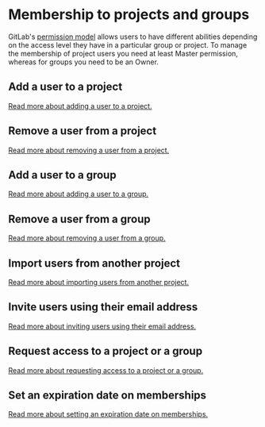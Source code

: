 # Membership to projects and groups

GitLab's [permission model][permissions] allows users to have different
abilities depending on the access level they have in a particular group or
project. To manage the membership of project users you need at least Master
permission, whereas for groups you need to be an Owner.

## Add a user to a project

[Read more about adding a user to a project.](membership/add_a_user_to_a_project.md)

## Remove a user from a project

[Read more about removing a user from a project.](membership/remove_a_user_from_a_project.md)

## Add a user to a group

[Read more about adding a user to a group.](membership/add_a_user_to_a_group.md)

## Remove a user from a group

[Read more about removing a user from a group.](membership/remove_a_user_from_a_group.md)

## Import users from another project

[Read more about importing users from another project.](membership/import_users_from_another_project.md)

## Invite users using their email address

[Read more about inviting users using their email address.](membership/invite_users_using_their_email_address.md)

## Request access to a project or a group

[Read more about requesting access to a project or a group.](membership/request_access_to_a_project_or_a_group.md)

## Set an expiration date on memberships

[Read more about setting an expiration date on memberships.](membership/set_an_expiration_date_on_memberships.md)


[permissions]: permissions.md
